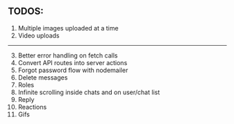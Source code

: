 ## TODOS:

1. Multiple images uploaded at a time
2. Video uploads

---

3. Better error handling on fetch calls
4. Convert API routes into server actions
5. Forgot password flow with nodemailer
6. Delete messages
7. Roles
8. Infinite scrolling inside chats and on user/chat list
9. Reply
10. Reactions
11. Gifs
